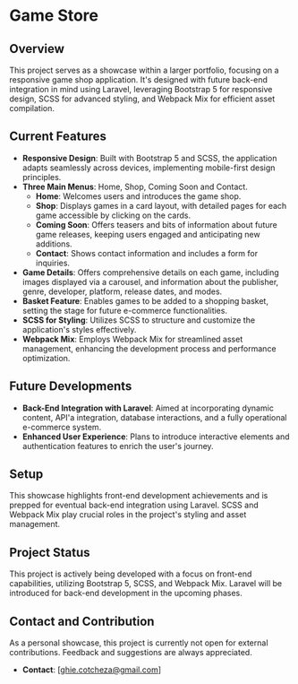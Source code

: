 # Game Store

## Overview

This project serves as a showcase within a larger portfolio, focusing on a responsive game shop application. It's designed with future back-end integration in mind using Laravel, leveraging Bootstrap 5 for responsive design, SCSS for advanced styling, and Webpack Mix for efficient asset compilation.

## Current Features

- **Responsive Design**: Built with Bootstrap 5 and SCSS, the application adapts seamlessly across devices, implementing mobile-first design principles.
- **Three Main Menus**: Home, Shop, Coming Soon and Contact.
  - **Home**: Welcomes users and introduces the game shop.
  - **Shop**: Displays games in a card layout, with detailed pages for each game accessible by clicking on the cards.
  - **Coming Soon**: Offers teasers and bits of information about future game releases, keeping users engaged and anticipating new additions.
  - **Contact**: Shows contact information and includes a form for inquiries.
- **Game Details**: Offers comprehensive details on each game, including images displayed via a carousel, and information about the publisher, genre, developer, platform, release dates, and modes.
- **Basket Feature**: Enables games to be added to a shopping basket, setting the stage for future e-commerce functionalities.
- **SCSS for Styling**: Utilizes SCSS to structure and customize the application's styles effectively.
- **Webpack Mix**: Employs Webpack Mix for streamlined asset management, enhancing the development process and performance optimization.

## Future Developments

- **Back-End Integration with Laravel**: Aimed at incorporating dynamic content, API'a integration, database interactions, and a fully operational e-commerce system.
- **Enhanced User Experience**: Plans to introduce interactive elements and authentication features to enrich the user's journey.

## Setup

This showcase highlights front-end development achievements and is prepped for eventual back-end integration using Laravel. SCSS and Webpack Mix play crucial roles in the project's styling and asset management.


## Project Status

This project is actively being developed with a focus on front-end capabilities, utilizing Bootstrap 5, SCSS, and Webpack Mix. Laravel will be introduced for back-end development in the upcoming phases.

## Contact and Contribution

As a personal showcase, this project is currently not open for external contributions. Feedback and suggestions are always appreciated.

- **Contact**: [ghie.cotcheza@gmail.com]


